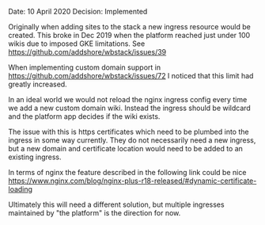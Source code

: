 Date: 10 April 2020
Decision: Implemented

Originally when adding sites to the stack a new ingress resource would be created.
This broke in Dec 2019 when the platform reached just under 100 wikis due to imposed GKE limitations.
See https://github.com/addshore/wbstack/issues/39

When implementing custom domain support in https://github.com/addshore/wbstack/issues/72 I noticed that this limit had greatly increased.

In an ideal world we would not reload the nginx ingress config every time we add a new custom domain wiki.
Instead the ingress should be wildcard and the platform app decides if the wiki exists.

The issue with this is https certificates which need to be plumbed into the ingress in some way currently.
They do not necessarily need a new ingress, but a new domain and certificate location would need to be added to an existing ingress.

In terms of nginx the feature described in the following link could be nice https://www.nginx.com/blog/nginx-plus-r18-released/#dynamic-certificate-loading

Ultimately this will need a different solution, but multiple ingresses maintained by "the platform" is the direction for now.

